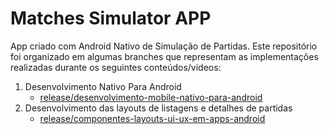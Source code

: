 # Matches Simulator APP

App criado com Android Nativo de Simulação de Partidas. Este repositório foi organizado em algumas branches que representam as implementações realizadas durante os seguintes conteúdos/videos: 

1. Desenvolvimento Nativo Para Android  
     * [release/desenvolvimento-mobile-nativo-para-android](https://github.com/AndyAtonement/matches-simulator-app/tree/release/desenvolvimento-mobile-nativo-para-android)
2. Desenvolvimento das layouts de listagens e detalhes de partidas
     * [release/componentes-layouts-ui-ux-em-apps-android](https://github.com/AndyAtonement/matches-simulator-app/tree/release/componentes-layouts-ui-ux-em-apps-android)
